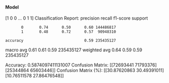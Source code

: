 #### Model
[1 0 0 ... 0 1 1]
Classification Report:
              precision    recall  f1-score   support

           0       0.74      0.50      0.60 144486817
           1       0.48      0.72      0.57  90948310

    accuracy                           0.59 235435127
   macro avg       0.61      0.61      0.59 235435127
weighted avg       0.64      0.59      0.59 235435127

Accuracy: 0.5874097411131007
Confusion Matrix:
[[72693441 71793376]
 [25344864 65603446]]
Confusion Matrix (%):
[[30.87620863 30.49391011]
 [10.76511578 27.86476548]]
